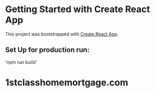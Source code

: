 # Getting Started with Create React App

This project was bootstrapped with [Create React App](https://github.com/facebook/create-react-app).

## Set Up for production run:
'npm run build'
# 1stclasshomemortgage.com
